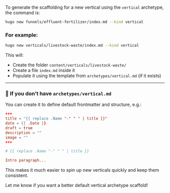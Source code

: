 
To generate the scaffolding for a new vertical using the `vertical` archetype, the command is:

```bash
hugo new funnels/effluent-fertilizer/index.md --kind vertical
```

### For example:

```bash
hugo new verticals/livestock-waste/index.md --kind vertical
```

This will:

* Create the folder `content/verticals/livestock-waste/`
* Create a file `index.md` inside it
* Populate it using the template from `archetypes/vertical.md` (if it exists)

---

### 🔧 If you don’t have `archetypes/vertical.md`

You can create it to define default frontmatter and structure, e.g.:

```toml
+++
title = "{{ replace .Name "-" " " | title }}"
date = {{ .Date }}
draft = true
description = ""
image = ""
+++

# {{ replace .Name "-" " " | title }}

Intro paragraph...
```

This makes it much easier to spin up new verticals quickly and keep them consistent.

Let me know if you want a better default vertical archetype scaffold!
